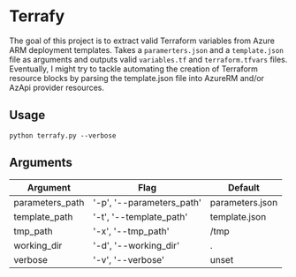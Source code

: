 # Terrafy

The goal of this project is to extract valid Terraform variables from Azure ARM deployment templates. Takes a `paramerters.json` and a `template.json` file as arguments and outputs valid `variables.tf` and `terraform.tfvars` files. Eventually, I might try to tackle automating the creation of Terraform resource blocks by parsing the template.json file into AzureRM and/or AzApi provider resources.

## Usage
```
python terrafy.py --verbose
```

## Arguments

| Argument | Flag | Default |
|----------|------|---------|
|parameters_path|'-p', '--parameters_path'|parameters.json|
|template_path|'-t', '--template_path'|template.json|
|tmp_path|'-x', '--tmp_path'|/tmp|
|working_dir|'-d', '--working_dir'|.|
|verbose|'-v', '--verbose'|unset|